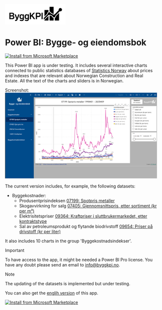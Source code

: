 <img src="Documents/Logo Black.jpg" alt="ByggKPI Logo" style="width: 200px" />  

# Power BI: Bygge- og eiendomsbok

[![Install from Microsoft Marketplace][badge]][store]

[badge]: https://img.shields.io/badge/Install_from-Microsoft_Marketplace-blue?style=for-the-badge&logot&logoColor=white
[store]: https://marketplace.microsoft.com/en-us/product/power-bi/byggkpi1713816406537.bygg_og_eiemdombok

This Power BI app is under testing. It includes several interactive charts connected to public statistics databases of [Statistics Norway](https://www.ssb.no) about prices and indexes that are relevant about Norwegian Construction and Real Estate. All the text of the charts and sliders is in Norwegian.

Screenshot:
<img src="Documents/Bygge-_og_eiendomsbok.png" alt="Bygge- og eiendomsbok" style="width: 1000px" />

The current version includes, for example, the following datasets:

- Byggekostnader:
    * Produsentprisindeksen [07199: Spotpris metaller](https://www.ssb.no/statbank/table/07199)
    * Skogavvirkning for salg [07405: Gjennomsnittspris, etter sortiment (kr per m³)](https://www.ssb.no/statbank/table/07405)
    * Elektrisitetspriser [09364: Kraftpriser i sluttbrukermarkedet, etter kontraktstype](https://www.ssb.no/statbank/table/09364)
    * Sal av petroleumsprodukt og flytande biodrivstoff [09654: Priser på drivstoff (kr per liter)](https://www.ssb.no/statbank/table/09654)


It also includes 10 charts  in the group 'Byggekostnadsindekser'.


> [!IMPORTANT]
> To have access to the app, it might be needed a Power BI Pro license.
> You have any doubt please send an email to [info@byggkpi.no](mailto:info@byggkpi.no?subject=[Power%20BI]%20Access%20Bygge-%20og%20eiendom%20app).



> [!NOTE]
> The updating of the datasets is implemented but under testing.
> >
> You can also get the [englih version](https://github.com/Bygg-KPI-AI/Power-BI-Construction-and-Real-Estate-Book) of this app.

[![Install from Microsoft Marketplace](https://img.shields.io/badge/Install_from-Microsoft_Marketplace-blue?style=for-the-badge&logoColor=Store-blue)](https://marketplace.microsoft.com/en-us/product/power-bi/byggkpi1713816406537.bygg_og_eiemdombok)
